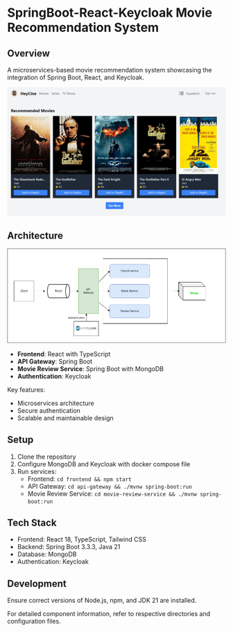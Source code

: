 # SpringBoot-React-Keycloak Movie Recommendation System

## Overview

A microservices-based movie recommendation system showcasing the integration of Spring Boot, React, and Keycloak.

![Project Logo](screenshot/overview.png)

## Architecture

![Project Logo](screenshot/microservice.png)

- **Frontend**: React with TypeScript
- **API Gateway**: Spring Boot
- **Movie Review Service**: Spring Boot with MongoDB
- **Authentication**: Keycloak

Key features:
- Microservices architecture
- Secure authentication
- Scalable and maintainable design

## Setup

1. Clone the repository
2. Configure MongoDB and Keycloak with docker compose file
3. Run services:
   - Frontend: `cd frontend && npm start`
   - API Gateway: `cd api-gateway && ./mvnw spring-boot:run`
   - Movie Review Service: `cd movie-review-service && ./mvnw spring-boot:run`

## Tech Stack

- Frontend: React 18, TypeScript, Tailwind CSS
- Backend: Spring Boot 3.3.3, Java 21
- Database: MongoDB
- Authentication: Keycloak

## Development

Ensure correct versions of Node.js, npm, and JDK 21 are installed.

For detailed component information, refer to respective directories and configuration files.
